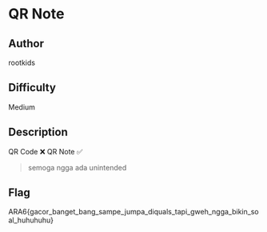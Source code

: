 # QR Note

## Author

rootkids

## Difficulty

Medium

## Description

QR Code ❌
QR Note ✅

> semoga ngga ada unintended

## Flag

ARA6{gacor_banget_bang_sampe_jumpa_diquals_tapi_gweh_ngga_bikin_soal_huhuhuhu}
